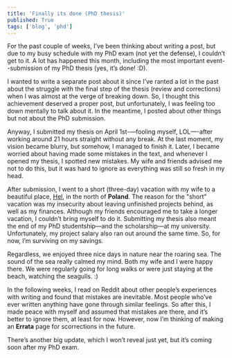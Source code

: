 ```yaml
---
title: 'Finally its done (PhD thesis)'
published: True
tags: ['blog', 'phd']
---
```


For the past couple of weeks, I’ve been thinking about writing a post, but due to my busy schedule with my PhD exam (not yet the defense), I couldn’t get to it. A lot has happened this month, including the most important event--submission of my PhD thesis (yes, it’s done! :D).

I wanted to write a separate post about it since I’ve ranted a lot in the past about the struggle with the final step of the thesis (review and corrections) when I was almost at the verge of breaking down. So, I thought this achievement deserved a proper post, but unfortunately, I was feeling too down mentally to talk about it. In the meantime, I posted about other things but not about the PhD submission.

Anyway, I submitted my thesis on April 1st-—fooling myself, LOL—-after working around 21 hours straight without any break. At the last moment, my vision became blurry, but somehow, I managed to finish it. Later, I became worried about having made some mistakes in the text, and whenever I opened my thesis, I spotted new mistakes. My wife and friends advised me not to do this, but it was hard to ignore as everything was still so fresh in my head.

After submission, I went to a short (three-day) vacation with my wife to a beautiful place, [Hel](https://g.co/kgs/AGp5pS6), in the north of **Poland**. The reason for the "short" vacation was my insecurity about leaving unfinished projects behind, as well as my finances. Although my friends encouraged me to take a longer vacation, I couldn’t bring myself to do it. Submitting my thesis also meant the end of my PhD studentship—and the scholarship—at my university. Unfortunately, my project salary also ran out around the same time. So, for now, I’m surviving on my savings.

Regardless, we enjoyed three nice days in nature near the roaring sea. The sound of the sea really calmed my mind. Both my wife and I were happy there. We were regularly going for long walks or were just staying at the beach, watching the seagulls. :)

In the following weeks, I read on Reddit about other people’s experiences with writing and found that mistakes are inevitable. Most people who’ve ever written anything have gone through similar feelings. So after this, I made peace with myself and assumed that mistakes are there, and it’s better to ignore them, at least for now. However, now I’m thinking of making an **Errata** page for scorrections in the future.

There’s another big update, which I won’t reveal just yet, but it’s coming soon after my PhD exam.